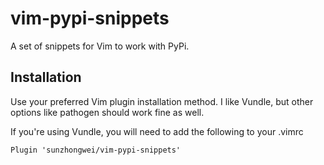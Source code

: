 # vim-pypi-snippets

A set of snippets for Vim to work with PyPi.


## Installation
Use your preferred Vim plugin installation method. I like Vundle, but other options like pathogen should work fine as well.

If you're using Vundle, you will need to add the following to your .vimrc

	Plugin 'sunzhongwei/vim-pypi-snippets'
